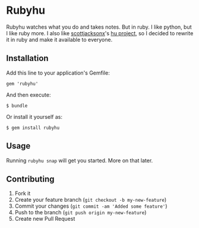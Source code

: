 # Rubyhu

Rubyhu watches what you do and takes notes. But in ruby. 
I like python, but I like ruby more. I also like [scottjacksonx](https://github.com/scottjacksonx)'s [hu project](https://github.com/scottjacksonx/hu), so I decided to rewrite it in ruby and make it available to everyone. 

## Installation

Add this line to your application's Gemfile:

    gem 'rubyhu'

And then execute:

    $ bundle

Or install it yourself as:

    $ gem install rubyhu

## Usage

Running `rubyhu snap` will get you started. More on that later. 
 
## Contributing

1. Fork it
2. Create your feature branch (`git checkout -b my-new-feature`)
3. Commit your changes (`git commit -am 'Added some feature'`)
4. Push to the branch (`git push origin my-new-feature`)
5. Create new Pull Request
